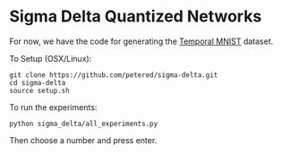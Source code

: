 # Sigma Delta Quantized Networks

For now, we have the code for generating the [Temporal MNIST](https://github.com/petered/sigma-delta/blob/master/sigma_delta/temporal_mnist.py) dataset.

To Setup (OSX/Linux):
```
git clone https://github.com/petered/sigma-delta.git
cd sigma-delta
source setup.sh
```

To run the experiments:
```
python sigma_delta/all_experiments.py
```
Then choose a number and press enter.
